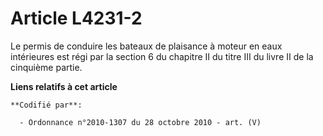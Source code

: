 # Article L4231-2

Le permis de conduire les bateaux de plaisance à moteur en eaux intérieures est régi par la section 6 du chapitre II du titre
III du livre II de la cinquième partie.

**Liens relatifs à cet article**

	**Codifié par**:

	  - Ordonnance n°2010-1307 du 28 octobre 2010 - art. (V)
